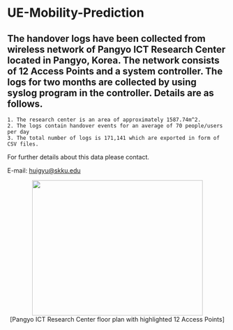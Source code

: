 # UE-Mobility-Prediction

## The handover logs have been collected from wireless network of Pangyo ICT Research Center located in Pangyo, Korea. The network consists of 12 Access Points and a system controller. The logs for two months are collected by using syslog program in the controller. Details are as follows.

	1. The research center is an area of approximately 1587.74m^2.
	2. The logs contain handover events for an average of 70 people/users per day
	3. The total number of logs is 171,141 which are exported in form of CSV files.

For further details about this data please contact.

E-mail: huigyu@skku.edu

<div align="center">
  <img src="https://user-images.githubusercontent.com/22449755/186700431-6cb8c49a-9fd0-419a-a1cd-75257c86206d.png" width = "391px" height= "311px"></img>
  <br>
  [Pangyo ICT Research Center floor plan with highlighted 12 Access Points]
</div>
